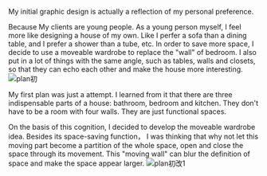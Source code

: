 My initial graphic design is actually a reflection of my personal preference.

Because My clients are young people. As a young person myself, I feel more like designing a house of my own. Like I perfer a sofa than a dining table, and I prefer a shower than a tube, etc. In order to save more space, I decide to use a moveable wardrobe to replace the "wall" of bedroom. I also put in a lot of things with the same angle, such as tables, walls and closets, so that they can echo each other and make the house more interesting.
![plan初](https://user-images.githubusercontent.com/90487022/134505389-bc65bc59-f09b-402f-8cc3-daf3098a40b4.jpg)

My first plan was just a attempt. I learned from it that there are three indispensable parts of a house: bathroom, bedroom and kitchen. They don't have to be a room with four walls. They are just functional spaces.

On the basis of this cognition, I decided to develop the moveable wardrobe idea. Besides its space-saving function， I was thinking that why not let this moving part become a partition of the whole space, open and close the space through its movement. This "moving wall" can blur the definition of space and make the space appear larger. 
![plan初改1](https://user-images.githubusercontent.com/90487022/134506993-d686389d-1428-4953-9162-4c080d3bf064.jpg)
